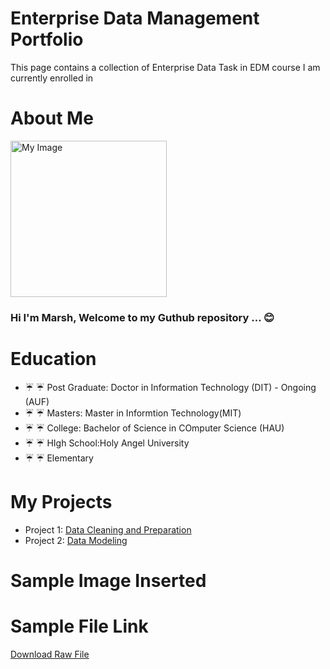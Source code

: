 
# Enterprise Data Management Portfolio
This page contains a collection of Enterprise Data Task in EDM course I am currently enrolled in
# About Me
[<img src="images/profile.avif" width=250 height=250 alt="My Image"/>](images/profile.avif)
### Hi I'm Marsh, Welcome to my Guthub repository ... :blush:
# Education
- ☔ :umbrella: Post Graduate: Doctor in Information Technology (DIT) - Ongoing (AUF)
- ☔ :umbrella: Masters: Master in Informtion Technology(MIT)
- ☔ :umbrella: College: Bachelor of Science in COmputer Science (HAU)
- ☔ :umbrella: HIgh School:Holy Angel University
- ☔ :umbrella: Elementary
# My Projects
- Project 1: [Data Cleaning and Preparation](https://github.com/arshPatchak/Midterm-Task-1)
- Project 2: [Data Modeling](https://arshpatchak.github.io/testCodes/)
#
# Sample Image Inserted
<!--- ![screenshot](images/profile.avif)--->
# Sample File Link
[Download Raw File](dataFiles/PivotReport.xlsx)

